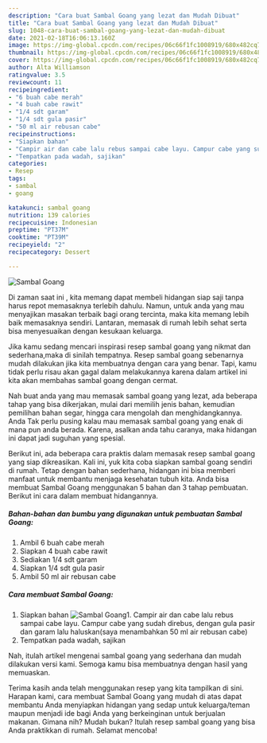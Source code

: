 ```yaml
---
description: "Cara buat Sambal Goang yang lezat dan Mudah Dibuat"
title: "Cara buat Sambal Goang yang lezat dan Mudah Dibuat"
slug: 1048-cara-buat-sambal-goang-yang-lezat-dan-mudah-dibuat
date: 2021-02-18T16:06:13.160Z
image: https://img-global.cpcdn.com/recipes/06c66f1fc1008919/680x482cq70/sambal-goang-foto-resep-utama.jpg
thumbnail: https://img-global.cpcdn.com/recipes/06c66f1fc1008919/680x482cq70/sambal-goang-foto-resep-utama.jpg
cover: https://img-global.cpcdn.com/recipes/06c66f1fc1008919/680x482cq70/sambal-goang-foto-resep-utama.jpg
author: Alta Williamson
ratingvalue: 3.5
reviewcount: 11
recipeingredient:
- "6 buah cabe merah"
- "4 buah cabe rawit"
- "1/4 sdt garam"
- "1/4 sdt gula pasir"
- "50 ml air rebusan cabe"
recipeinstructions:
- "Siapkan bahan"
- "Campir air dan cabe lalu rebus sampai cabe layu. Campur cabe yang sudah direbus, dengan gula pasir dan garam lalu haluskan(saya menambahkan 50 ml air rebusan cabe)"
- "Tempatkan pada wadah, sajikan"
categories:
- Resep
tags:
- sambal
- goang

katakunci: sambal goang 
nutrition: 139 calories
recipecuisine: Indonesian
preptime: "PT37M"
cooktime: "PT39M"
recipeyield: "2"
recipecategory: Dessert

---
```



![Sambal Goang](https://img-global.cpcdn.com/recipes/06c66f1fc1008919/680x482cq70/sambal-goang-foto-resep-utama.jpg)

Di zaman  saat ini , kita memang dapat membeli hidangan siap saji tanpa harus repot memasaknya terlebih dahulu. Namun, untuk anda yang mau menyajikan masakan terbaik bagi orang tercinta, maka kita memang lebih baik memasaknya sendiri. Lantaran, memasak di rumah lebih sehat serta bisa menyesuaikan dengan kesukaan keluarga.

Jika kamu sedang mencari inspirasi resep sambal goang yang nikmat dan sederhana,maka di sinilah tempatnya. Resep sambal goang  sebenarnya mudah dilakukan jika kita membuatnya dengan cara yang benar. Tapi, kamu tidak perlu risau akan gagal dalam melakukannya 
karena dalam artikel ini kita akan membahas sambal goang dengan cermat.  



Nah buat anda yang mau memasak sambal goang yang lezat, ada beberapa tahap yang bisa dikerjakan, mulai dari memilih jenis bahan, kemudian pemilihan bahan segar, hingga cara mengolah dan menghidangkannya. Anda Tak perlu pusing kalau mau memasak sambal goang yang enak di mana pun anda berada. Karena, asalkan anda  tahu caranya, maka hidangan ini dapat jadi suguhan yang spesial.

Berikut ini, ada beberapa cara praktis  dalam memasak resep sambal goang yang siap dikreasikan. Kali ini, yuk kita coba siapkan sambal goang sendiri di rumah. Tetap dengan bahan sederhana, hidangan ini bisa memberi manfaat untuk membantu menjaga kesehatan tubuh kita. Anda bisa membuat Sambal Goang menggunakan 5 bahan dan 3 tahap pembuatan. Berikut ini cara dalam membuat hidangannya.

<!--inarticleads1-->

##### Bahan-bahan dan bumbu yang digunakan untuk pembuatan Sambal Goang:

1. Ambil 6 buah cabe merah
1. Siapkan 4 buah cabe rawit
1. Sediakan 1/4 sdt garam
1. Siapkan 1/4 sdt gula pasir
1. Ambil 50 ml air rebusan cabe




<!--inarticleads2-->

##### Cara membuat Sambal Goang:

1. Siapkan bahan
<img src="https://img-global.cpcdn.com/steps/b176fe1da1034ff2/160x128cq70/sambal-goang-langkah-memasak-1-foto.jpg" alt="Sambal Goang">1. Campir air dan cabe lalu rebus sampai cabe layu. Campur cabe yang sudah direbus, dengan gula pasir dan garam lalu haluskan(saya menambahkan 50 ml air rebusan cabe)
1. Tempatkan pada wadah, sajikan




Nah, itulah artikel mengenai  sambal goang  yang sederhana dan mudah dilakukan versi kami. Semoga kamu bisa membuatnya dengan hasil yang memuaskan. 

Terima kasih anda telah menggunakan resep yang kita tampilkan di sini. Harapan kami, cara membuat  Sambal Goang yang mudah di atas dapat membantu Anda menyiapkan hidangan yang sedap untuk keluarga/teman maupun menjadi ide bagi Anda yang berkeinginan untuk berjualan makanan. Gimana nih? Mudah bukan? Itulah resep sambal goang yang bisa Anda praktikkan di rumah. Selamat mencoba!


